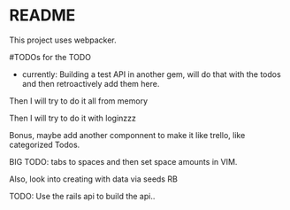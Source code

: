 # README

This project uses webpacker.

#TODOs for the TODO

* currently:
Building a test API in another gem, will do that with the todos and then retroactively add them here.

Then I will try to do it all from memory

Then I will try to do it with loginzzz

Bonus, maybe add another componnent to make it like trello, like categorized Todos.

BIG TODO:
	tabs to spaces and then set space amounts in VIM.

Also, look into creating with data via seeds RB


TODO: Use the rails api to build the api..

